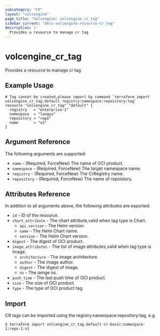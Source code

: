 ```yaml
---
subcategory: "CR"
layout: "volcengine"
page_title: "Volcengine: volcengine_cr_tag"
sidebar_current: "docs-volcengine-resource-cr_tag"
description: |-
  Provides a resource to manage cr tag
---
```

# volcengine_cr_tag
Provides a resource to manage cr tag
## Example Usage
```hcl
# Tag cannot be created,please import by command `terraform import volcengine_cr_tag.default registry:namespace:repository:tag`
resource "volcengine_cr_tag" "default" {
  registry   = "enterprise-1"
  namespace  = "langyu"
  repository = "repo"
  name       = "v2"
}
```
## Argument Reference
The following arguments are supported:
* `name` - (Required, ForceNew) The name of OCI product.
* `namespace` - (Required, ForceNew) The target namespace name.
* `registry` - (Required, ForceNew) The CrRegistry name.
* `repository` - (Required, ForceNew) The name of repository.

## Attributes Reference
In addition to all arguments above, the following attributes are exported:
* `id` - ID of the resource.
* `chart_attribute` - The chart attribute,valid when tag type is Chart.
    * `api_version` - The Helm version.
    * `name` - The Helm Chart name.
    * `version` - The Helm Chart version.
* `digest` - The digest of OCI product.
* `image_attributes` - The list of image attributes,valid when tag type is Image.
    * `architecture` - The image architecture.
    * `author` - The image author.
    * `digest` - The digest of image.
    * `os` - The iamge os.
* `push_time` - The last push time of OCI product.
* `size` - The size of OCI product.
* `type` - The type of OCI product tag.


## Import
CR tags can be imported using the registry:namespace:repository:tag, e.g.
```
$ terraform import volcengine_cr_tag.default cr-basic:namespace-1:repo-1:v1
```


